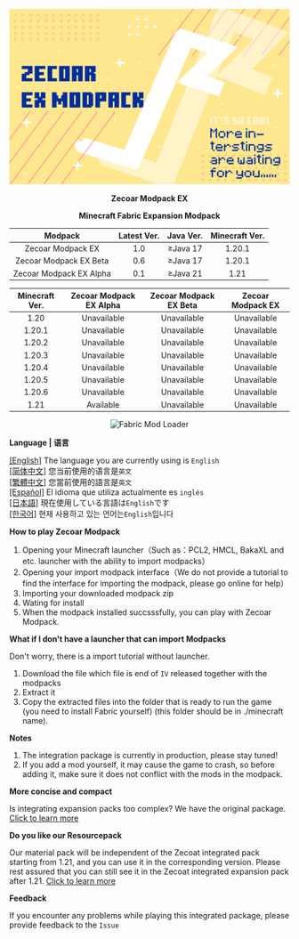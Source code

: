 ![COVER](https://github.com/ZfIxV/Zecoar-Modpack-EX/blob/main/Zecoar%20EX%20-%20Header.png)
<div align='center'>

**Zecoar Modpack EX**

**Minecraft Fabric Expansion Modpack**
  
| Modpack | Latest Ver. | Java Ver. | Minecraft Ver. |
| :-: | :-: | :-: | :-: |
| Zecoar Modpack EX | 1.0 | ≥Java 17 | 1.20.1 |
| Zecoar Modpack EX Beta | 0.6 | ≥Java 17 | 1.20.1 |
| Zecoar Modpack EX Alpha | 0.1 | ≥Java 21 | 1.21 |

| Minecraft Ver. | Zecoar Modpack EX Alpha | Zecoar Modpack EX Beta | Zecoar Modpack EX |
| :-: | :-: | :-: | :-: |
| 1.20 | Unavailable | Unavailable | Unavailable |
| 1.20.1 | Unavailable | Unavailable | Unavailable |
| 1.20.2 | Unavailable | Unavailable | Unavailable |
| 1.20.3 | Unavailable | Unavailable | Unavailable |
| 1.20.4 | Unavailable | Unavailable | Unavailable |
| 1.20.5 | Unavailable | Unavailable | Unavailable |
| 1.20.6 | Unavailable | Unavailable | Unavailable |
| 1.21 | Available | Unavailable | Unavailable |

<p>
    <img src="https://img.shields.io/badge/Mod%20Loader-Fabric-dbd0b4?style=flat" alt="Fabric Mod Loader" />
</p>

</div>

**Language | 语言**

[[English]](https://github.com/ZfIxV/Zecoar-Modpack-EX/tree/main/README.md)   The language you are currently using is `English`            
[[简体中文]](https://github.com/ZfIxV/Zecoar-Modpack-EX/tree/main/README-SC.md)   您当前使用的语言是`英文`            
[[繁體中文]](https://github.com/ZfIxV/Zecoar-Modpack-EX/tree/main/README-TC.md)   您當前使用的語言是`英文`            
[[Español]](https://github.com/ZfIxV/Zecoar-Modpack-EX/tree/main/README-ES.md)   El idioma que utiliza actualmente es `inglés`           
[[日本語]](https://github.com/ZfIxV/Zecoar-Modpack-EX/tree/main/README-JP.md)   現在使用している言語は`English`です           
[[한국어]](https://github.com/ZfIxV/Zecoar-Modpack-EX/tree/main/README-KO.md)   현재 사용하고 있는 언어는`English`입니다            

**How to play Zecoar Modpack**

1. Opening your Minecraft launcher（Such as：PCL2, HMCL, BakaXL and etc. launcher with the ability to import modpacks）
2. Opening your import modpack interface（We do not provide a tutorial to find the interface for importing the modpack, please go online for help）
3. Importing your downloaded modpack zip
4. Wating for install
5. When the modpack installed succsssfully, you can play with Zecoar Modpack.

**What if I don't have a launcher that can import Modpacks**

Don't worry, there is a import tutorial without launcher.

1. Download the file which file is end of `IV` released together with the modpacks
2. Extract it
3. Copy the extracted files into the folder that is ready to run the game (you need to install Fabric yourself) (this folder should be in ./minecraft name).

**Notes**

1. <span id="ref1">The integration package is currently in production, please stay tuned!</span>
2. <span id="ref2">If you add a mod yourself, it may cause the game to crash, so before adding it, make sure it does not conflict with the mods in the modpack.</span>

**More concise and compact**

Is integrating expansion packs too complex? We have the original package. [Click to learn more](https://github.com/ZfIxV/Zecoar-Modpack/tree/main/README-SC.md)

**Do you like our Resourcepack**

Our material pack will be independent of the Zecoat integrated pack starting from 1.21, and you can use it in the corresponding version. Please rest assured that you can still see it in the Zecoat integrated expansion pack after 1.21. [Click to learn more](https://github.com/ZfIxV/Zarba-Respack/README-SC.md)

**Feedback**

If you encounter any problems while playing this integrated package, please provide feedback to the `Issue`